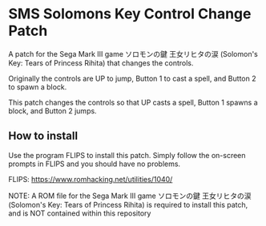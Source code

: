 # SMS Solomons Key Control Change Patch
 A patch for the Sega Mark III game ソロモンの鍵 王女リヒタの涙 (Solomon's Key: Tears of Princess Rihita) that changes the controls.

 Originally the controls are UP to jump, Button 1 to cast a spell, and Button 2 to spawn a block. 
 
 This patch changes the controls so that UP casts a spell, Button 1 spawns a block, and Button 2 jumps.

## How to install
Use the program FLIPS to install this patch. Simply follow the on-screen prompts in FLIPS and you should have no problems.

FLIPS: https://www.romhacking.net/utilities/1040/

NOTE: A ROM file for the Sega Mark III game ソロモンの鍵 王女リヒタの涙 (Solomon's Key: Tears of Princess Rihita) is required
to install this patch, and is NOT contained within this repository
